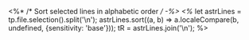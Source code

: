 <%* /* Sort selected lines in alphabetic order */ -%>
<%*
let astrLines = tp.file.selection().split('\n');
astrLines.sort((a, b) => a.localeCompare(b, undefined, {sensitivity: 'base'}));
tR = astrLines.join('\n');
%>